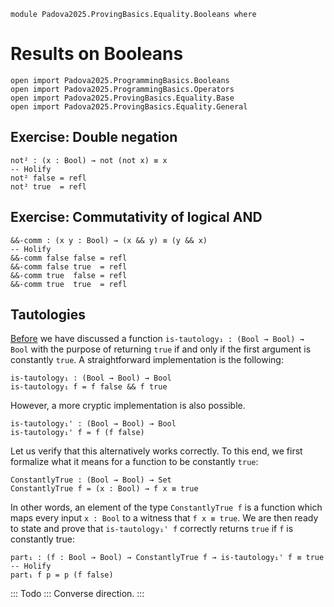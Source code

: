 ```
module Padova2025.ProvingBasics.Equality.Booleans where
```

# Results on Booleans

```
open import Padova2025.ProgrammingBasics.Booleans
open import Padova2025.ProgrammingBasics.Operators
open import Padova2025.ProvingBasics.Equality.Base
open import Padova2025.ProvingBasics.Equality.General
```


## Exercise: Double negation

```
not² : (x : Bool) → not (not x) ≡ x
-- Holify
not² false = refl
not² true  = refl
```


## Exercise: Commutativity of logical AND

```
&&-comm : (x y : Bool) → (x && y) ≡ (y && x)
-- Holify
&&-comm false false = refl
&&-comm false true  = refl
&&-comm true  false = refl
&&-comm true  true  = refl
```


## Tautologies

[Before](Padova2025.ProgrammingBasics.HigherOrder.html) we have
discussed a function `is-tautology₁ : (Bool → Bool) → Bool` with the
purpose of returning `true` if and only if the first argument is
constantly `true`. A straightforward implementation is the following:

```code
is-tautology₁ : (Bool → Bool) → Bool
is-tautology₁ f = f false && f true
```

However, a more cryptic implementation is also possible.

```
is-tautology₁' : (Bool → Bool) → Bool
is-tautology₁' f = f (f false)
```

Let us verify that this alternatively works correctly. To this end,
we first formalize what it means for a function to be constantly
`true`:

```
ConstantlyTrue : (Bool → Bool) → Set
ConstantlyTrue f = (x : Bool) → f x ≡ true
```

In other words, an element of the type `ConstantlyTrue f` is a
function which maps every input `x : Bool` to a witness that `f x ≡ true`.
We are then ready to state and prove that `is-tautology₁' f` correctly
returns `true` if `f` is constantly true:

```
part₁ : (f : Bool → Bool) → ConstantlyTrue f → is-tautology₁' f ≡ true
-- Holify
part₁ f p = p (f false)
```

::: Todo :::
Converse direction.
:::

<!--
```
{-# BUILTIN EQUALITY _≡_ #-}
part₂ : (f : Bool → Bool) → is-tautology₁' f ≡ true → ConstantlyTrue f
part₂ f p false with f false in eq
... | false = trans (sym eq) p
... | true  = refl
part₂ f p true with f false in eq
... | false = absurd (trans (sym eq) p)
  where
  absurd : {A : Set} → false ≡ true → A
  absurd ()
... | true  = p
```
-->
